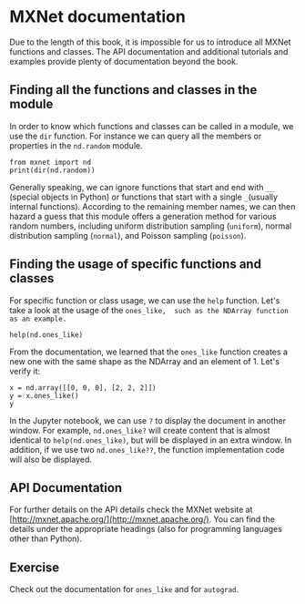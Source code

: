 # MXNet documentation

Due to the length of this book, it is impossible for us to introduce all  MXNet functions and classes. The API documentation and additional tutorials and examples provide plenty of documentation beyond the book.

## Finding all the functions and classes in the module

In order to know which functions and classes can be called in a module, we use the `dir` function. For instance we can query all the members or properties in the `nd.random` module.

```{.python .input  n=1}
from mxnet import nd
print(dir(nd.random))
```

Generally speaking, we can ignore functions that start and end with `__` (special objects in Python) or functions that start with a single `_`(usually internal functions). According to the remaining member names, we can then hazard a  guess that this module offers a generation method for various random numbers, including uniform distribution sampling (`uniform`), normal distribution sampling (`normal`), and Poisson sampling  (`poisson`).

## Finding the usage of specific functions and classes

For specific function or class usage, we can use the  `help` function. Let's take a look at the usage of the `ones_like,  such as the NDArray function as an example. `

```{.python .input}
help(nd.ones_like)
```

From the documentation, we learned that the `ones_like` function creates a new one with the same shape as the NDArray and an element of 1. Let's verify it:

```{.python .input}
x = nd.array([[0, 0, 0], [2, 2, 2]])
y = x.ones_like()
y
```

In the Jupyter notebook, we can use `?` to display the document in another window. For example, `nd.ones_like?` will create content that is almost identical to `help(nd.ones_like)`, but will be displayed in an extra window. In addition, if we use two `nd.ones_like??`, the function implementation code will also be displayed.  

## API Documentation

For further details on the API details check the MXNet website at  [http://mxnet.apache.org/](http://mxnet.apache.org/). You can find the details under the appropriate headings (also for programming languages other than Python).

## Exercise

Check out the documentation for `ones_like` and for `autograd`.
